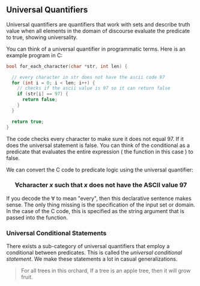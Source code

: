 ## Universal Quantifiers

Universal quantifiers are quantifiers that work with sets and describe truth value when all elements in the domain of discourse evaluate the predicate to true, showing universality.

You can think of a universal quantifier in programmatic terms.
Here is an example program in C:

```c
bool for_each_character(char *str, int len) {

  // every character in str does not have the ascii code 97
  for (int i = 0; i < len; i++) {
    // checks if the ascii value is 97 so it can return false
    if (str[i] == 97) {
      return false;
    }
  }

  return true;
}
```
The code checks every character to make sure it does not equal 97. If it does the universal statement is false.
You can think of the conditional as a predicate that evaluates the entire expression ( the function in this case ) to false.

We can convert the C code to predicate logic using the universal quantifier:
### $$\forall \text{character}\ x \text{ such that } x \text{ does not have the ASCII value } 97$$
If you decode the $\forall$ to mean "every", then this declarative sentence makes sense. The only thing missing is the specification of the input set or domain. In the case of the C code, this is specified as the string argument that is passed into the function.


### Universal Conditional Statements

There exists a sub-category of universal quantifiers that employ a conditional between predicates. This is called the *universal conditional statement*. We make these statements a lot in casual generalizations.

>For all trees in this orchard, If a tree is an apple tree, then it will grow fruit.


